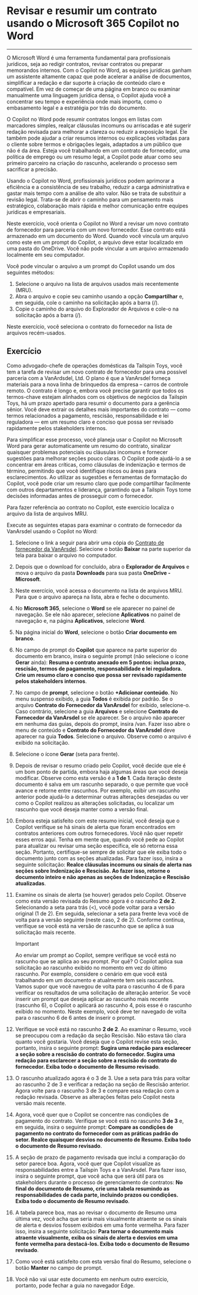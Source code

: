 # Revisar e resumir um contrato usando o Microsoft 365 Copilot no Word
---
O Microsoft Word é uma ferramenta fundamental para profissionais jurídicos, seja ao redigir contratos, revisar contratos ou preparar memorandos internos. Com o Copilot no Word, as equipes jurídicas ganham um assistente altamente capaz que pode acelerar a análise de documentos, simplificar a redação e dar suporte à criação de conteúdo claro e compatível. Em vez de começar de uma página em branco ou examinar manualmente uma linguagem jurídica densa, o Copilot ajuda você a concentrar seu tempo e experiência onde mais importa, como o embasamento legal e a estratégia por trás do documento.

O Copilot no Word pode resumir contratos longos em listas com marcadores simples, realçar cláusulas incomuns ou arriscadas e até sugerir redação revisada para melhorar a clareza ou reduzir a exposição legal. Ele também pode ajudar a criar resumos internos ou explicações voltadas para o cliente sobre termos e obrigações legais, adaptados a um público que não é da área. Esteja você trabalhando em um contrato de fornecedor, uma política de emprego ou um resumo legal, a Copilot pode atuar como seu primeiro parceiro na criação do rascunho, acelerando o processo sem sacrificar a precisão.

Usando o Copilot no Word, profissionais jurídicos podem aprimorar a eficiência e a consistência de seu trabalho, reduzir a carga administrativa e gastar mais tempo com a análise de alto valor. Não se trata de substituir a revisão legal. Trata-se de abrir o caminho para um pensamento mais estratégico, colaboração mais rápida e melhor comunicação entre equipes jurídicas e empresariais.

Neste exercício, você orienta o Copilot no Word a revisar um novo contrato de fornecedor para parceria com um novo fornecedor. Esse contrato está armazenado em um documento do Word. Quando você vincula um arquivo como este em um prompt do Copilot, o arquivo deve estar localizado em uma pasta do OneDrive. Você não pode vincular a um arquivo armazenado localmente em seu computador.

Você pode vincular o arquivo a um prompt do Copilot usando um dos seguintes métodos:

1. Selecione o arquivo na lista de arquivos usados mais recentemente (MRU).
1. Abra o arquivo e copie seu caminho usando a opção **Compartilhar** e, em seguida, cole o caminho na solicitação após a barra (/).
1. Copie o caminho do arquivo do Explorador de Arquivos e cole-o na solicitação após a barra (/).

Neste exercício, você seleciona o contrato do fornecedor na lista de arquivos recém-usados.

## Exercício

Como advogado-chefe de operações domésticas da Tailspin Toys, você tem a tarefa de revisar um novo contrato de fornecedor para uma possível parceria com a VanArdsdel, Ltd. O plano é que a VanArsdel forneça materiais para a nova linha de brinquedos da empresa – carros de controle remoto. O contrato é longo e, embora você precise garantir que todos os termos-chave estejam alinhados com os objetivos de negócios da Tailspin Toys, há um prazo apertado para resumir o documento para a gerência sênior. Você deve extrair os detalhes mais importantes do contrato — como termos relacionados a pagamento, rescisão, responsabilidade e lei reguladora — em um resumo claro e conciso que possa ser revisado rapidamente pelos stakeholders internos.

Para simplificar esse processo, você planeja usar o Copilot no Microsoft Word para gerar automaticamente um resumo do contrato, sinalizar quaisquer problemas potenciais ou cláusulas incomuns e fornecer sugestões para melhorar seções pouco claras. O Copilot pode ajudá-lo a se concentrar em áreas críticas, como cláusulas de indenização e termos de término, permitindo que você identifique riscos ou áreas para esclarecimentos. Ao utilizar as sugestões e ferramentas de formatação do Copilot, você pode criar um resumo claro que pode compartilhar facilmente com outros departamentos e liderança, garantindo que a Tailspin Toys tome decisões informadas antes de prosseguir com o fornecedor.

Para fazer referência ao contrato no Copilot, este exercício localiza o arquivo da lista de arquivos MRU.

Execute as seguintes etapas para examinar o contrato de fornecedor da VanArsdel usando o Copilot no Word:

1. Selecione o link a seguir para abrir uma cópia do [Contrato de fornecedor da VanArsdel](https://go.microsoft.com/fwlink/?linkid=2320506). Selecione o botão **Baixar** na parte superior da tela para baixar o arquivo no computador.
1. Depois que o download for concluído, abra o **Explorador de Arquivos** e mova o arquivo da pasta **Downloads** para sua pasta **OneDrive - Microsoft**.
1. Neste exercício, você acessa o documento na lista de arquivos MRU. Para que o arquivo apareça na lista, abra e feche o documento.
1. No **Microsoft 365**, selecione o **Word** se ele aparecer no painel de navegação. Se ele não aparecer, selecione **Aplicativos** no painel de navegação e, na página **Aplicativos**, selecione **Word**.
1. Na página inicial do **Word**, selecione o botão **Criar documento em branco**.
1. No campo de prompt do **Copilot** que aparece na parte superior do documento em branco, insira o seguinte prompt (não selecione o ícone **Gerar** ainda): **Resuma o contrato anexado em 5 pontos: inclua prazo, rescisão, termos de pagamento, responsabilidade e lei reguladora. Crie um resumo claro e conciso que possa ser revisado rapidamente pelos stakeholders internos**.
1. No campo de **prompt**, selecione o botão **+Adicionar conteúdo**. No menu suspenso exibido, a guia **Todos** é exibida por padrão. Se o arquivo **Contrato do Fornecedor da VanArsdel** for exibido, selecione-o. Caso contrário, selecione a guia **Arquivos** e selecione **Contrato do Fornecedor da VanArsdel** se ele aparecer. Se o arquivo não aparecer em nenhuma das guias, depois do prompt, insira /van. Fazer isso abre o menu de conteúdo e **Contrato do Fornecedor da VanArsdel** deve aparecer na guia **Todos**. Selecione o arquivo. Observe como o arquivo é exibido na solicitação.
1. Selecione o ícone **Gerar** (seta para frente). 
1. Depois de revisar o resumo criado pelo Copilot, você decide que ele é um bom ponto de partida, embora haja algumas áreas que você deseja modificar. Observe como esta versão é a **1 de 1**. Cada iteração deste documento é salva em um rascunho separado, o que permite que você avance e retorne entre rascunhos. Por exemplo, exibir um rascunho anterior pode ajudá-lo a determinar outras alterações desejadas ou ver como o Copilot realizou as alterações solicitadas, ou localizar um rascunho que você deseja manter como a versão final. 
1. Embora esteja satisfeito com este resumo inicial, você deseja que o Copilot verifique se há sinais de alerta que foram encontrados em contratos anteriores com outros fornecedores. Você não quer repetir esses erros aqui. Tenha em mente que, quando você pede ao Copilot para atualizar ou revisar uma seção específica, ele só retorna essa seção. Portanto, certifique-se sempre de solicitar que ele exiba todo o documento junto com as seções atualizadas. Para fazer isso, insira a seguinte solicitação: **Realce cláusulas incomuns ou sinais de alerta nas seções sobre Indenização e Rescisão. Ao fazer isso, retorne o documento inteiro e não apenas as seções de Indenização e Rescisão atualizadas**.
1. Examine os sinais de alerta (se houver) gerados pelo Copilot. Observe como esta versão revisada do Resumo agora é o rascunho **2 de 2**. Selecionando a seta para trás (<), você pode voltar para a versão original (1 de 2). Em seguida, selecionar a seta para frente leva você de volta para a versão seguinte (neste caso, 2 de 2). Conforme continua, verifique se você está na versão de rascunho que se aplica à sua solicitação mais recente.

    > [!IMPORTANT]
    > Ao enviar um prompt ao Copilot, sempre verifique se você está no rascunho que se aplica ao seu prompt. Por quê? O Copilot aplica sua solicitação ao rascunho exibido no momento em vez do último rascunho. Por exemplo, considere o cenário em que você está trabalhando em um documento e atualmente tem seis rascunhos. Vamos supor que você navegou de volta para o rascunho 4 de 6 para verificar os resultados de uma solicitação de alteração anterior. Se você inserir um prompt que deseja aplicar ao rascunho mais recente (rascunho 6), o Copilot o aplicará ao rascunho 4, pois esse é o rascunho exibido no momento. Neste exemplo, você deve ter navegado de volta para o rascunho 6 de 6 antes de inserir o prompt.

1. Verifique se você está no rascunho **2 de 2**. Ao examinar o Resumo, você se preocupou com a redação da seção Rescisão. Não estava tão clara quanto você gostaria. Você deseja que o Copilot revise esta seção, portanto, insira o seguinte prompt: **Sugira uma redação para esclarecer a seção sobre a rescisão do contrato do fornecedor. Sugira uma redação para esclarecer a seção sobre a rescisão do contrato do fornecedor. Exiba todo o documento de Resumo revisado**.
1. O rascunho atualizado agora é o 3 de 3. Use a seta para trás para voltar ao rascunho 2 de 3 e verificar a redação na seção de Rescisão anterior. Agora volte para o rascunho 3 de 3 e compare essa redação com a redação revisada. Observe as alterações feitas pelo Copilot nesta versão mais recente. 
1. Agora, você quer que o Copilot se concentre nas condições de pagamento do contrato. Verifique se você está no rascunho **3 de 3** e, em seguida, insira o seguinte prompt: **Compare as condições de pagamento no contrato do fornecedor com as práticas padrão do setor. Realce quaisquer desvios no documento de Resumo. Exiba todo o documento de Resumo revisado**.
1. A seção de prazo de pagamento revisada que inclui a comparação do setor parece boa. Agora, você quer que Copilot visualize as responsabilidades entre a Tailspin Toys e a VanArsdel. Para fazer isso, insira o seguinte prompt, que você acha que será útil para os stakeholders durante o processo de gerenciamento de contratos: **No final do documento de Resumo, crie uma tabela resumindo as responsabilidades de cada parte, incluindo prazos ou condições. Exiba todo o documento de Resumo revisado**.
1. A tabela parece boa, mas ao revisar o documento de Resumo uma última vez, você acha que seria mais visualmente atraente se os sinais de alerta e desvios fossem exibidos em uma fonte vermelha. Para fazer isso, insira a seguinte solicitação: **Para tornar o documento mais atraente visualmente, exiba os sinais de alerta e desvios em uma fonte vermelha para destacá-los. Exiba todo o documento de Resumo revisado**.
1. Como você está satisfeito com esta versão final do Resumo, selecione o botão **Manter** no campo de prompt. 
1. Você não vai usar este documento em nenhum outro exercício, portanto, pode fechar a guia no navegador Edge.
